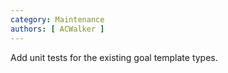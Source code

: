```yaml
---
category: Maintenance
authors: [ ACWalker ]
---
```


Add unit tests for the existing goal template types.
